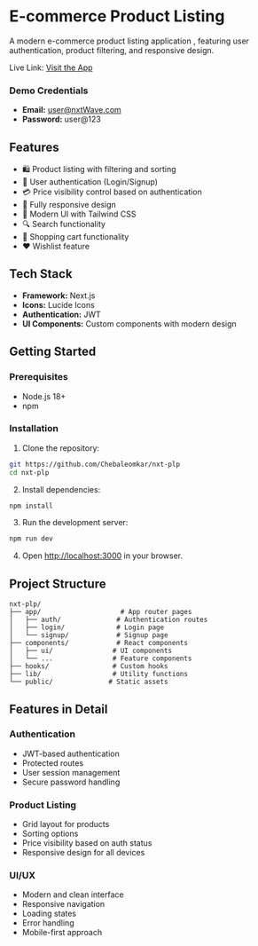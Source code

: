 #  E-commerce Product Listing

A modern e-commerce product listing application , featuring user authentication, product filtering, and responsive design.

Live Link: [Visit the App](https://nxt-plp.vercel.app/)

### Demo Credentials
- **Email:** user@nxtWave.com
- **Password:** user@123

## Features

- 🛍️ Product listing with filtering and sorting
- 🔐 User authentication (Login/Signup)
- 💳 Price visibility control based on authentication
- 📱 Fully responsive design
- 🎨 Modern UI with Tailwind CSS
- 🔍 Search functionality
- 🛒 Shopping cart functionality
- ❤️ Wishlist feature

## Tech Stack

- **Framework:** Next.js 
- **Icons:** Lucide Icons
- **Authentication:** JWT
- **UI Components:** Custom components with modern design

## Getting Started

### Prerequisites

- Node.js 18+
- npm

### Installation

1. Clone the repository:

```bash
git https://github.com/Chebaleomkar/nxt-plp
cd nxt-plp
```

2. Install dependencies:

```bash
npm install
```

3. Run the development server:

```bash
npm run dev
```

4. Open [http://localhost:3000](http://localhost:3000) in your browser.

## Project Structure

```
nxt-plp/
├── app/                    # App router pages
│   ├── auth/              # Authentication routes
│   ├── login/             # Login page
│   └── signup/            # Signup page
├── components/            # React components
│   ├── ui/               # UI components
│   └── ...               # Feature components
├── hooks/                # Custom hooks
├── lib/                  # Utility functions
└── public/              # Static assets
```

## Features in Detail

### Authentication

- JWT-based authentication
- Protected routes
- User session management
- Secure password handling

### Product Listing

- Grid layout for products
- Sorting options
- Price visibility based on auth status
- Responsive design for all devices

### UI/UX

- Modern and clean interface
- Responsive navigation
- Loading states
- Error handling
- Mobile-first approach





